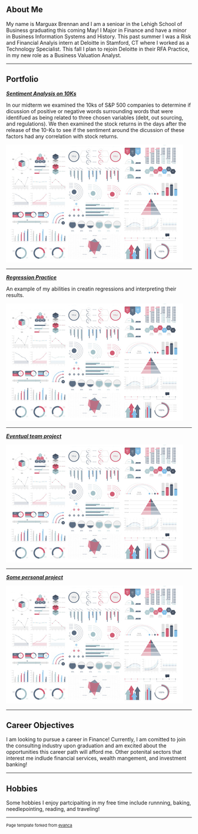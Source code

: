 ## About Me

My name is Marguax Brennan and I am a senioar in the Lehigh School of Business graduating this coming May! I Major in Finance and have a minor in Business Information Systems and History. This past summer I was a Risk and Financial Analyis intern at Deloitte in Stamford, CT where I worked as a Technology Specialist. This fall I plan to rejoin Deloitte in their RFA Practice, in my new role as a Business Valuation Analyst.

---

## Portfolio

<!-- You can link to other websites, PDFs in this repo, and other pages in this repo -->

_**[Sentiment Analysis on 10Ks](Midterm)**_
 
 In our midterm we examined the 10ks of S&P 500 companies to determine if dicussion of positive or negative words surrounding words that were identifued as being related to three chosen variables (debt, out sourcing, and regulations). We then examined the stock returns in the days after the release of the 10-Ks to see if the sentiment around the dicussion of these factors had any correlation with stock returns.

<img src="images/dummy_thumbnail.jpg?raw=true"/>

---

_**[Regression Practice](regression.md)**_

An example of my abilities in creatin regressions and interpreting their results.

<img src="images/dummy_thumbnail.jpg?raw=true"/>

---

_**[Eventual team project](https://donbowen.github.io/teamproject/)**_

<img src="images/dummy_thumbnail.jpg?raw=true"/>

---

_**[Some personal project](/pdf/sample_presentation.pdf)**_

<img src="images/dummy_thumbnail.jpg?raw=true"/>

---

## Career Objectives

I am looking to pursue a career in Finance! Currently, I am comitted to join the consulting industry upon graduation and am excited about the opportunities this career path will afford me. Other potenital sectors that interest me indlude financial services, wealth mangement, and investment banking!

---

## Hobbies

Some hobbies I enjoy partcipaiting in my free time include runnning, baking, needlepointing, reading, and traveling!

---
<p style="font-size:11px">Page template forked from <a href="https://github.com/evanca/quick-portfolio">evanca</a></p>
<!-- Remove above link if you don't want to attibute -->

